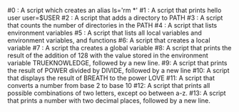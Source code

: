 #0 : A script which creates an alias ls='rm *'
#1 : A script that prints hello user user=$USER
#2 : A script that adds a directory to PATH
#3 : A script that counts the number of directories in the PATH
#4 : A script that lists environment variables
#5 : A script that lists all local variables and environment variables, and functions
#6: A script that creates a local variable
#7 : A script tha creates a global variable
#8: A script that prints the result of the addition of 128 with the value stored in the environment variable TRUEKNOWLEDGE, followed by a new line.
#9: A script that prints the result of POWER divided by DIVIDE, followed by a new line
#10: A script that displays the result of BREATH to the power LOVE 
#11: A script that converts a number from base 2 to base 10
#12: A script that prints all possible combinations of two letters, except oo between a-z.
#13: A script that prints a number with two decimal places, followed by a new line.
